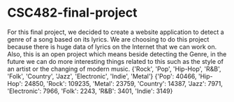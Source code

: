 # CSC482-final-project
For this final project, we decided to create a website application to detect a genre of a song based on its lyrics. We are choosing to do this project because there is huge data of lyrics on the Internet that we can work on. Also, this is an open project which means beside detecting the Genre, in the future we can do more interesting things related to this such as the style of an artist or the changing of modern music.
{'Rock', 'Pop', 'Hip-Hop', 'R&B', 'Folk', 'Country', 'Jazz', 'Electronic', 'Indie', 'Metal'} 
{'Pop': 40466, 'Hip-Hop': 24850, 'Rock': 109235, 'Metal': 23759, 'Country': 14387, 'Jazz': 7971, 'Electronic': 7966, 'Folk': 2243, 'R&B': 3401, 'Indie': 3149}
